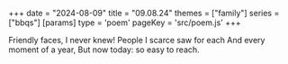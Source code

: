 +++
date = "2024-08-09"
title = "09.08.24"
themes = ["family"]
series = ["bbqs"]
[params]
  type = 'poem'
  pageKey = 'src/poem.js'
+++

Friendly faces, I never knew!
People I scarce saw for each
And every moment of a year,
But now today: so easy to reach.
